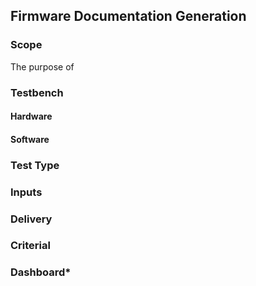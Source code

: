
## Firmware Documentation Generation

### Scope

The purpose of 

### Testbench

#### Hardware


#### Software



### Test Type



### Inputs



### Delivery


### Criterial


### Dashboard*


 
